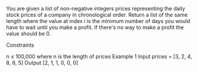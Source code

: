 You are given a list of non-negative integers prices representing the daily stock prices of a company in chronological order. Return a list of the same length where the value at index i is the minimum number of days you would have to wait until you make a profit. If there's no way to make a profit the value should be 0.

Constraints

n ≤ 100,000 where n is the length of prices
Example 1
Input
prices = [3, 2, 4, 8, 6, 5]
Output
[2, 1, 1, 0, 0, 0]
